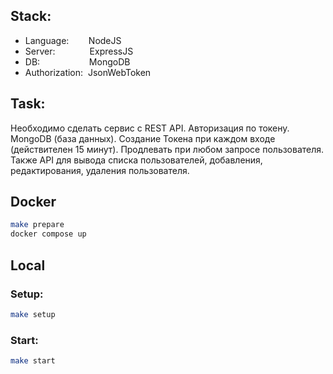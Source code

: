 ## Stack:
* Language:        NodeJS
* Server:              ExpressJS
* DB:                    MongoDB
* Authorization:  JsonWebToken
## Task:
Необходимо сделать сервис с REST API. Авторизация по токену. MongoDB (база данных). Создание Токена при каждом входе (действителен 15 минут). Продлевать при любом запросе пользователя.
Также API для вывода списка пользователей, добавления, редактирования, удаления пользователя.
## Docker
```bash
make prepare
docker compose up

```
## Local
### Setup:
```bash
make setup

```
### Start:
```bash
make start

```

